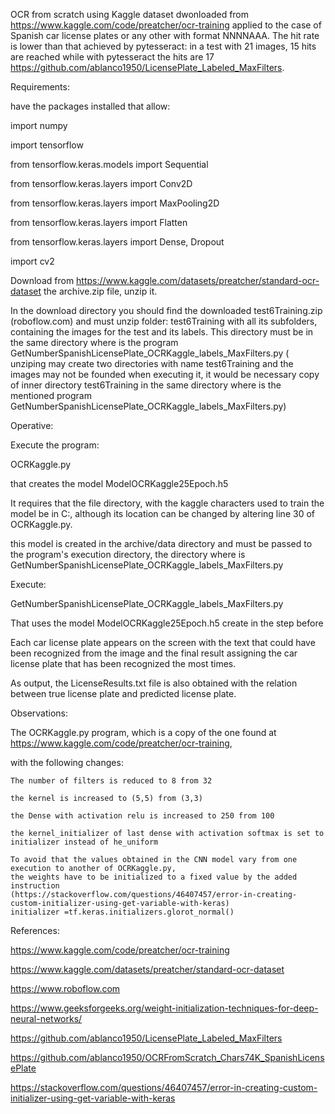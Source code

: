 OCR from scratch using Kaggle dataset dwonloaded from https://www.kaggle.com/code/preatcher/ocr-training  applied to the case of Spanish car license plates or any other with format NNNNAAA. The hit rate is lower than that achieved by pytesseract: in a test with 21 images, 15 hits are reached while with pytesseract the hits are 17 https://github.com/ablanco1950/LicensePlate_Labeled_MaxFilters.

Requirements:

have the packages installed that allow:

import numpy

import tensorflow

from tensorflow.keras.models import Sequential

from tensorflow.keras.layers import Conv2D

from tensorflow.keras.layers import MaxPooling2D

from tensorflow.keras.layers import Flatten

from tensorflow.keras.layers import Dense, Dropout

import cv2

Download from https://www.kaggle.com/datasets/preatcher/standard-ocr-dataset the archive.zip file, unzip it.

In the download directory you should find the downloaded test6Training.zip (roboflow.com) and must unzip folder: test6Training with all its subfolders, containing the images for the test and its labels. This directory must be in the same directory where is the program GetNumberSpanishLicensePlate_OCRKaggle_labels_MaxFilters.py ( unziping may create two directories with name test6Training and the images may not be founded when executing it, it would be necessary copy of inner directory test6Training in the same directory where is  the mentioned  program GetNumberSpanishLicensePlate_OCRKaggle_labels_MaxFilters.py)

Operative:

Execute the program:

OCRKaggle.py

that creates the model ModelOCRKaggle25Epoch.h5 

It requires that the file directory, with the kaggle characters used to train the model be in C:, although its location can be changed by altering line 30
 of OCRKaggle.py.

this model  is created in the archive/data directory and must be passed to the program's execution directory, the directory where is GetNumberSpanishLicensePlate_OCRKaggle_labels_MaxFilters.py

Execute:

GetNumberSpanishLicensePlate_OCRKaggle_labels_MaxFilters.py

That uses the model ModelOCRKaggle25Epoch.h5  create in the step before

Each car license plate appears on the screen with the text that could have been recognized from the image and the final result assigning the car license plate that has been recognized the most times.

As output, the LicenseResults.txt file is also obtained with the relation between true license plate and predicted license plate.

Observations:


The OCRKaggle.py program, which is a copy of the one found at https://www.kaggle.com/code/preatcher/ocr-training, 

with the following changes:

    The number of filters is reduced to 8 from 32
    
    the kernel is increased to (5,5) from (3,3)
    
    the Dense with activation relu is increased to 250 from 100
    
    the kernel_initializer of last dense with activation softmax is set to
    initializer instead of he_uniform

    To avoid that the values obtained in the CNN model vary from one execution to another of OCRKaggle.py, 
    the weights have to be initialized to a fixed value by the added instruction
    (https://stackoverflow.com/questions/46407457/error-in-creating-custom-initializer-using-get-variable-with-keras)
    initializer =tf.keras.initializers.glorot_normal()

References:

https://www.kaggle.com/code/preatcher/ocr-training

https://www.kaggle.com/datasets/preatcher/standard-ocr-dataset

https://www.roboflow.com

https://www.geeksforgeeks.org/weight-initialization-techniques-for-deep-neural-networks/
   
https://github.com/ablanco1950/LicensePlate_Labeled_MaxFilters

https://github.com/ablanco1950/OCRFromScratch_Chars74K_SpanishLicensePlate

https://stackoverflow.com/questions/46407457/error-in-creating-custom-initializer-using-get-variable-with-keras
